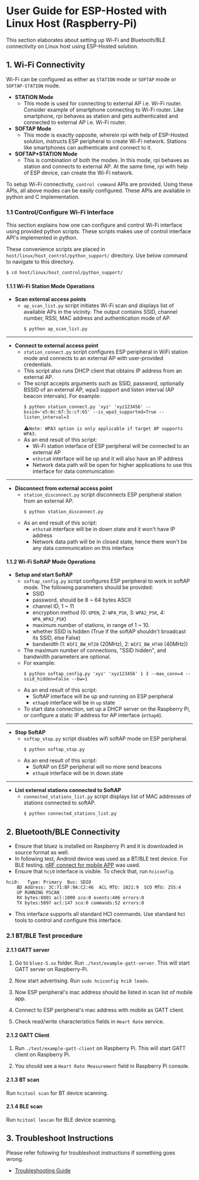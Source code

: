 # User Guide for ESP-Hosted with Linux Host (Raspberry-Pi)

This section elaborates about setting up  Wi-Fi and Bluetooth/BLE connectivity on Linux host using ESP-Hosted solution.

## 1. Wi-Fi Connectivity

Wi-Fi can be configured as either as `STATION` mode or `SOFTAP` mode or `SOFTAP-STATION` mode.
* **STATION Mode**
    - This mode is used for connecting to external AP i.e. Wi-Fi router. Consider example of smartphone connecting to Wi-Fi router. Like smartphone, rpi behaves as station and gets authenticated and connected to external AP i.e. Wi-Fi router.
* **SOFTAP Mode**
    - This mode is exactly opposite, wherein rpi with help of ESP-Hosted solution, instructs ESP peripheral to create Wi-Fi network. Stations like smartphones can authenticate and connect to it.
* **SOFTAP+STATION Mode**
    - This is combination of both the modes. In this mode, rpi behaves as station and connects to external AP. At the same time, rpi with help of ESP device, can create the Wi-Fi network.

To setup Wi-Fi connectivity, `control command` APIs are provided. Using these APIs, all above modes can be easily configured. These APIs are available in python and C implementation.

### 1.1 Control/Configure Wi-Fi Interface
This section explains how one can configure and control Wi-Fi interface using provided python scripts. These scripts makes use of control interface API's implemented in python.  

These convenience scripts are placed in `host/linux/host_control/python_support/` directory. Use below command to navigate to this directory.
```sh
$ cd host/linux/host_control/python_support/
```

#### 1.1.1 Wi-Fi Station Mode Operations

* **Scan external access points**
	* `ap_scan_list.py` script initiates Wi-Fi scan and displays list of available APs in the vicinity. The output contains SSID, channel number, RSSI, MAC address and authentication mode of AP.
		```
		$ python ap_scan_list.py
		```
---
* **Connect to external access point**
	* `station_connect.py` script configures ESP peripheral in WiFi station mode and connects to an external AP with user-provided credentials.
	* This script also runs DHCP client that obtains IP address from an external AP.
	* The script accepts arguments such as SSID, password, optionally BSSID of an external AP, wpa3 support and listen interval (AP beacon intervals). For example:
		```
		$ python station_connect.py 'xyz' 'xyz123456' --bssid='e5:6c:67:3c:cf:65' --is_wpa3_supported=True --listen_interval=3
		```
		:warning:`Note: WPA3 option is only applicable if target AP supports WPA3.`
	* As an end result of this script:
		* Wi-Fi station interface of ESP peripheral will be connected to an external AP
		* `ethsta0` interface will be up and it will also have an IP address
		* Network data path will be open for higher applications to use this interface for data communication
---
* **Disconnect from external access point**
	* `station_disconnect.py` script disconnects ESP peripheral station from an external AP.
		```
		$ python station_disconnect.py
		```
	* As an end result of this script:
		* `ethsta0` interface will be in down state and it won't have IP address
		* Network data path will be in closed state, hence there won't be any data communication on this interface

#### 1.1.2 Wi-Fi SoftAP Mode Operations

* **Setup and start SoftAP**
	* `softap_config.py` script configures ESP peripheral to work in softAP mode. The following parameters should be provided:
		- SSID
		- password, should be 8 ~ 64 bytes ASCII
		- channel ID, 1 ~ 11
		- encryption method (0: `OPEN`, 2: `WPA_PSK`, 3: `WPA2_PSK`, 4: `WPA_WPA2_PSK`)
		- maximum number of stations, in range of 1 ~ 10.
		- whether SSID is hidden (True if the softAP shouldn't broadcast its SSID, else False)
		- bandwidth (1: `WIFI_BW_HT20` (20MHz), 2: `WIFI_BW_HT40` (40MHz))
	* The maximum number of connections, "SSID hidden", and bandwidth parameters are optional.
	* For example:
		```
		$ python softap_config.py 'xyz' 'xyz123456' 1 3 --max_conn=4 --ssid_hidden=False --bw=1
		```
	* As an end result of this script:
		* SoftAP interface will be up and running on ESP peripheral
		* `ethap0` interface will be in `up` state
	* To start data connection, set up a DHCP server on the Raspberry Pi, or configure a static IP address for AP interface (`ethap0`).
---
* **Stop SoftAP**
	* `softap_stop.py` script disables wifi softAP mode on ESP peripheral.
		```
		$ python softap_stop.py
		```
	* As an end result of this script:
		* SoftAP on ESP peripheral will no more send beacons
		* `ethap0` interface will be in down state
---
* **List external stations connected to SoftAP**
	* `connected_stations_list.py` script displays list of MAC addresses of stations connected to softAP.
		```
		$ python connected_stations_list.py
		```

## 2. Bluetooth/BLE Connectivity

* Ensure that bluez is installed on Raspberry Pi and it is downloaded in source format as well.
* In following test, Android device was used as a BT/BLE test device. For BLE testing, [nRF connect for mobile APP](https://play.google.com/store/apps/details?id=no.nordicsemi.android.mcp&hl=en_IN) was used.
* Ensure that `hci0` interface is visible. To check that, run `hciconfig`.
```
hci0:	Type: Primary  Bus: SDIO
	BD Address: 3C:71:BF:9A:C2:46  ACL MTU: 1021:9  SCO MTU: 255:4
	UP RUNNING PSCAN
	RX bytes:8801 acl:1000 sco:0 events:406 errors:0
	TX bytes:5097 acl:147 sco:0 commands:52 errors:0
```
* This interface supports all standard HCI commands. Use standard hci tools to control and configure this interface.

### 2.1 BT/BLE Test procedure
#### 2.1.1 GATT server

1. Go to `bluez-5.xx` folder. Run `./test/example-gatt-server`. This will start GATT server on Raspberry-Pi.

2. Now start advertising. Run `sudo hciconfig hci0 leadv`.

3. Now ESP peripheral's mac address should be listed in scan list of mobile app.

4. Connect to ESP peripheral's mac address with mobile as GATT client.

5. Check read/write characteristics fields in `Heart Rate` service.

#### 2.1.2 GATT Client

1. Run `./test/example-gatt-client` on Raspberry Pi. This will start GATT client on Raspberry Pi.

2. You should see a `Heart Rate Measurement` field in Raspberry Pi console.

#### 2.1.3 BT scan

Run `hcitool scan` for BT device scanning.

#### 2.1.4 BLE scan

Run `hcitool lescan` for BLE device scanning.


## 3. Troubleshoot Instructions

Please refer following for troubleshoot instructions if something goes wrong.

* [Troubleshooting Guide](./Troubleshoot.md)
